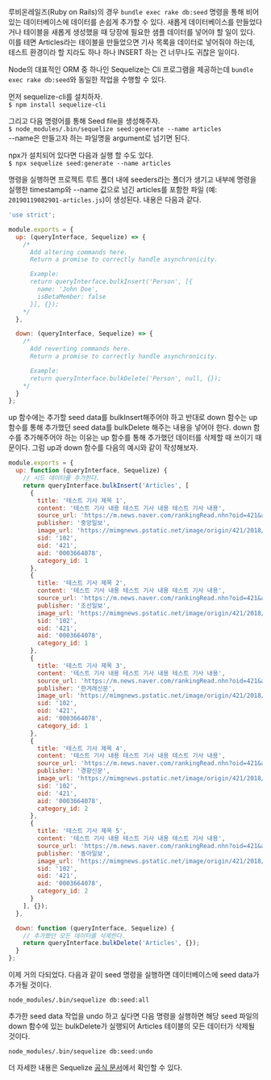 루비온레일즈(Ruby on Rails)의 경우 `bundle exec rake db:seed` 명령을 통해 비어있는 데이터베이스에 데이터를 손쉽게 추가할 수 있다. 새롭게 데이터베이스를 만들었다거나 테이블을 새롭게 생성했을 때 당장에 필요한 샘플 데이터를 넣어야 할 일이 있다. 이를 테면 Articles라는 테이블을 만들었으면 기사 목록을 데이터로 넣어줘야 하는데, 테스트 환경이라 할 지라도 하나 하나 INSERT 하는 건 너무나도 귀찮은 일이다. 

Node의 대표적인 ORM 중 하나인 Sequelize는 Cli 프로그램을 제공하는데 `bundle exec rake db:seed`와 동일한 작업을 수행할 수 있다.

먼저 sequelize-cli를 설치하자. <br>
`$ npm install sequelize-cli`

그리고 다음 명령어를 통해 Seed file을 생성해주자. <br>
`$ node_modules/.bin/sequelize seed:generate --name articles` <br>
--name은 만들고자 하는 파일명을 argument로 넘기면 된다.

npx가 설치되어 있다면 다음과 실행 할 수도 있다.<br>
`$ npx sequelize seed:generate --name articles`

명령을 실행하면 프로젝트 루트 폴더 내에 seeders라는 폴더가 생기고 내부에 명령을 실행한 timestamp와 --name 값으로 넘긴 articles를 포함한 파일 (예: `20190119082901-articles.js`)이 생성된다. 내용은 다음과 같다.

```javascript
'use strict';

module.exports = {
  up: (queryInterface, Sequelize) => {
    /*
      Add altering commands here.
      Return a promise to correctly handle asynchronicity.

      Example:
      return queryInterface.bulkInsert('Person', [{
        name: 'John Doe',
        isBetaMember: false
      }], {});
    */
  },

  down: (queryInterface, Sequelize) => {
    /*
      Add reverting commands here.
      Return a promise to correctly handle asynchronicity.

      Example:
      return queryInterface.bulkDelete('Person', null, {});
    */
  }
};
```

up 함수에는 추가할 seed data를 bulkInsert해주어야 하고 반대로 down 함수는 up 함수를 통해 추가했던 seed data를 bulkDelete 해주는 내용을 넣어야 한다. down 함수를 추가해주어야 하는 이유는 up 함수를 통해 추가했던 데이터를 삭제할 때 쓰이기 때문이다. 그럼 up과 down 함수를 다음의 예시와 같이 작성해보자.


```javascript
module.exports = {
  up: function (queryInterface, Sequelize) {
    // 시드 데이터를 추가한다.
    return queryInterface.bulkInsert('Articles', [
      {
        title: '테스트 기사 제목 1',
        content: '테스트 기사 내용 테스트 기사 내용 테스트 기사 내용',
        source_url: 'https://m.news.naver.com/rankingRead.nhn?oid=421&aid=0003664078&sid1=102&date=20181029&ntype=RANKING',
        publisher: '중앙일보',
        image_url: 'https://mimgnews.pstatic.net/image/origin/421/2018/10/29/3664078.jpg?type=nf144_144',
        sid: '102',
        oid: '421',
        aid: '0003664078',
        category_id: 1
      },
      {
        title: '테스트 기사 제목 2',
        content: '테스트 기사 내용 테스트 기사 내용 테스트 기사 내용',
        source_url: 'https://m.news.naver.com/rankingRead.nhn?oid=421&aid=0003664078&sid1=102&date=20181029&ntype=RANKING',
        publisher: '조선일보',
        image_url: 'https://mimgnews.pstatic.net/image/origin/421/2018/10/29/3664078.jpg?type=nf144_144',
        sid: '102',
        oid: '421',
        aid: '0003664078',
        category_id: 1
      },
      {
        title: '테스트 기사 제목 3',
        content: '테스트 기사 내용 테스트 기사 내용 테스트 기사 내용',
        source_url: 'https://m.news.naver.com/rankingRead.nhn?oid=421&aid=0003664078&sid1=102&date=20181029&ntype=RANKING',
        publisher: '한겨레신문',
        image_url: 'https://mimgnews.pstatic.net/image/origin/421/2018/10/29/3664078.jpg?type=nf144_144',
        sid: '102',
        oid: '421',
        aid: '0003664078',
        category_id: 1
      },
      {
        title: '테스트 기사 제목 4',
        content: '테스트 기사 내용 테스트 기사 내용 테스트 기사 내용',
        source_url: 'https://m.news.naver.com/rankingRead.nhn?oid=421&aid=0003664078&sid1=102&date=20181029&ntype=RANKING',
        publisher: '경향신문',
        image_url: 'https://mimgnews.pstatic.net/image/origin/421/2018/10/29/3664078.jpg?type=nf144_144',
        sid: '102',
        oid: '421',
        aid: '0003664078',
        category_id: 2
      },
      {
        title: '테스트 기사 제목 5',
        content: '테스트 기사 내용 테스트 기사 내용 테스트 기사 내용',
        source_url: 'https://m.news.naver.com/rankingRead.nhn?oid=421&aid=0003664078&sid1=102&date=20181029&ntype=RANKING',
        publisher: '동아일보',
        image_url: 'https://mimgnews.pstatic.net/image/origin/421/2018/10/29/3664078.jpg?type=nf144_144',
        sid: '102',
        oid: '421',
        aid: '0003664078',
        category_id: 2
      }
    ], {});
  },

  down: function (queryInterface, Sequelize) {
    // 추가했던 모든 데이터를 삭제한다.
    return queryInterface.bulkDelete('Articles', {});
  }
};
```

이제 거의 다되었다. 다음과 같이 seed 명령을 실행하면 데이터베이스에 seed data가 추가될 것이다.

`node_modules/.bin/sequelize db:seed:all`

추가한 seed data 작업을 undo 하고 싶다면 다음 명령을 실행하면 해당 seed 파일의 down 함수에 있는 bulkDelete가 실행되어 Articles 테이블의 모든 데이터가 삭제될 것이다.

`node_modules/.bin/sequelize db:seed:undo`

더 자세한 내용은 Sequelize [공식 문서](http://docs.sequelizejs.com/manual/tutorial/migrations.html)에서 확인할 수 있다.